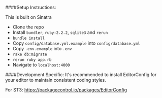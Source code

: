 ####Setup Instructions:

This is built on Sinatra

 - Clone the repo
 - Install `bundler`, `ruby-2.2.2`, `sqlite3` and `rerun`
 - `bundle install`
 - Copy `config/database.yml.example` into `config/database.yml`
 - Copy `.env.example` into `.env`
 - `rake db:migrate`
 - `rerun ruby app.rb`
 - Navigate to `localhost:4000`

####Development Specific:
It's recommended to install EditorConfig for your editor to maintain consistent coding styles.

For ST3: https://packagecontrol.io/packages/EditorConfig
